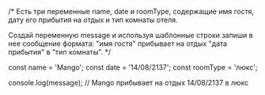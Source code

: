 /*
  Есть три переменные name, date и roomType, содержащие имя гостя, 
  дату его прибытия на отдых и тип комнаты отеля.
  
  Создай переменную message и используя шаблонные строки запиши в нее сообщение формата:
  "имя гостя" прибывает на отдых "дата прибытия" в "тип комнаты".
*/

const name = 'Mango';
const date = '14/08/2137';
const roomType = 'люкс';

console.log(message); // Mango прибывает на отдых 14/08/2137 в люкс
